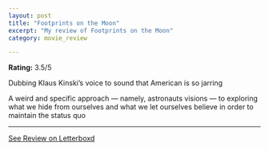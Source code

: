 ```yaml
---
layout: post
title: "Footprints on the Moon"
excerpt: "My review of Footprints on the Moon"
category: movie_review

---
```


**Rating:** 3.5/5

Dubbing Klaus Kinski’s voice to sound that American is so jarring

A weird and specific approach — namely, astronauts visions — to exploring what we hide from ourselves and what we let ourselves believe in order to maintain the status quo

<hr>

[See Review on Letterboxd](https://boxd.it/3NM4CT)
